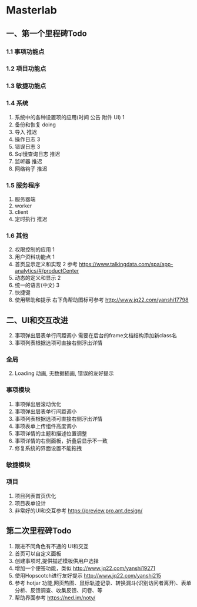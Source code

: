 # Masterlab

 
## 一、第一个里程碑Todo

### 1.1 事项功能点
 
### 1.2 项目功能点
 
### 1.3 敏捷功能点
 

### 1.4 系统
1. 系统中的各种设置项的应用(时间 公告 附件 UI)    1
2. 备份和恢复 doing
3. 导入                                          推迟
4. 操作日志   3
5. 错误日志   3
6. Sql慢查询日志                                 推迟
7. 监听器                                        推迟
8. 网络钩子                                      推迟

### 1.5 服务程序
1. 服务器端
2. worker
3. client
4. 定时执行 推迟

### 1.6 其他 
2. 权限控制的应用      1        
3. 用户资料功能点      1
4. 首页显示定义和实现   2  参考 https://www.talkingdata.com/spa/app-analytics/#/productCenter
5. 动态的定义和显示    2
6. 统一的语言(中文)   3
7. 快捷键
8. 使用帮助和提示     右下角帮助图标可参考 http://www.jq22.com/yanshi17798

## 二、UI和交互改进 
2. 事项弹出层表单行间距调小                需要在后台的frame文档结构添加新class名
3. 事项列表根据选项可直接右侧浮出详情 

### 全局 
2. Loading 动画, 无数据插画, 错误的友好提示

### 事项模块
1. 事项弹出层滚动优化
2. 事项弹出层表单行间距调小
3. 事项列表根据选项可直接右侧浮出详情
4. 事项表单上传组件高度调小
5. 事项详情的主题和描述位置调整
6. 事项详情的右侧面板，折叠后显示不一致
7. 修复系统的界面设置不能拖拽

### 敏捷模块 

### 项目
1. 项目列表首页优化 
2. 项目表单设计
3. 非常好的UI和交互参考 https://preview.pro.ant.design/

## 第二次里程碑Todo

1. 跟进不同角色有不通的 UI和交互
2. 首页可以自定义面板
3. 创建事项时,提供描述模板供用户选择
4. 增加一个便签功能，类似 http://www.jq22.com/yanshi19271
5. 使用Hopscotch进行友好提示 http://www.jq22.com/yanshi215
6. 参考 hotjar 功能,网页热图、鼠标轨迹记录、转换漏斗(识别访问者离开)、表单分析、反馈调查、收集反馈、问卷、等
7. 帮助界面参考 https://ned.im/noty/
